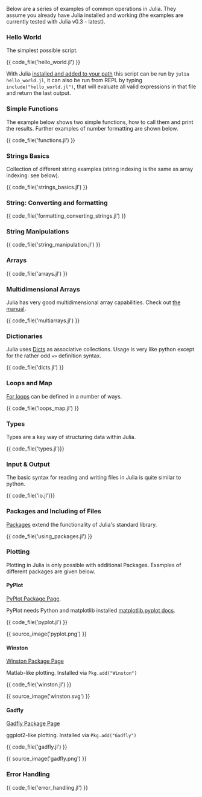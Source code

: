 Below are a series of examples of common operations in Julia. They assume you already have Julia installed and working
(the examples are currently tested with Julia v0.3 - latest).
 
### Hello World
 
The simplest possible script.
 
{{ code_file('hello_world.jl') }}

With Julia [installed and added to your path](http://julialang.org/downloads/) this script can be run by `julia hello_world.jl`, it can also be run from REPL by typing `include("hello_world.jl")`, that will evaluate all valid expressions in that file and return the last output.

### Simple Functions

The example below shows two simple functions, how to call them and print the results. Further examples of number formatting are shown below.

{{ code_file('functions.jl') }} 

### Strings Basics

Collection of different string examples (string indexing is the same as array indexing: see below).

{{ code_file('strings_basics.jl') }} 

### String: Converting and formatting

{{ code_file('formatting_converting_strings.jl') }} 

### String Manipulations

{{ code_file('string_manipulation.jl') }} 

### Arrays

{{ code_file('arrays.jl') }} 

### Multidimensional Arrays

Julia has very good multidimensional array capabilities. Check out [the manual](http://julia.readthedocs.org/en/latest/manual/arrays/).

{{ code_file('multiarrays.jl') }} 

### Dictionaries

Julia uses [Dicts](http://docs.julialang.org/en/latest/stdlib/base/#associative-collections) as associative collections. Usage is very like python except for the rather odd `=>` definition syntax.

{{ code_file('dicts.jl') }} 

### Loops and Map

[For loops](http://julia.readthedocs.org/en/latest/manual/control-flow/#repeated-evaluation-loops) can be defined in a number of ways.

{{ code_file('loops_map.jl') }}

### Types

Types are a key way of structuring data within Julia.

{{ code_file('types.jl')}}

### Input & Output

The basic syntax for reading and writing files in Julia is quite similar to python.

{{ code_file('io.jl')}}

### Packages and Including of Files

[Packages](http://docs.julialang.org/en/latest/packages/packagelist/) extend the functionality of Julia's standard library. 

{{ code_file('using_packages.jl') }} 

### Plotting

Plotting in Julia is only possible with additional Packages. Examples of different packages are given below.

#### PyPlot

[PyPlot Package Page](https://github.com/stevengj/PyPlot.jl).

PyPlot needs Python and matplotlib installed [matplotlib.pyplot docs](http://matplotlib.org/api/pyplot_api.html).

{{ code_file('pyplot.jl') }}

{{ source_image('pyplot.png') }}

#### Winston

[Winston Package Page](https://github.com/nolta/Winston.jl)

Matlab-like plotting. Installed via `Pkg.add("Winston")`

{{ code_file('winston.jl') }}

{{ source_image('winston.svg') }}

#### Gadfly

[Gadfly Package Page](https://github.com/dcjones/Gadfly.jl)

ggplot2-like plotting. Installed via `Pkg.add("Gadfly")`

{{ code_file('gadfly.jl') }}

{{ source_image('gadfly.png') }}

### Error Handling

{{ code_file('error_handling.jl') }}